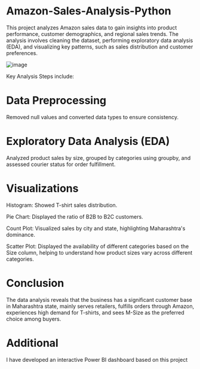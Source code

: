 # Amazon-Sales-Analysis-Python 
This project analyzes Amazon sales data to gain insights into product performance, customer demographics, and regional sales trends. The analysis involves cleaning the dataset, performing exploratory data analysis (EDA), and visualizing key patterns, such as sales distribution and customer preferences.


![image](https://github.com/user-attachments/assets/1fd90e91-d396-4bff-b807-35b1f68643c3)


Key Analysis Steps include:
 
# Data Preprocessing
Removed null values and converted data types to ensure consistency.

# Exploratory Data Analysis (EDA)

Analyzed product sales by size, grouped by categories using groupby, and assessed courier status for order fulfillment.

# Visualizations

Histogram: Showed T-shirt sales distribution.

Pie Chart: Displayed the ratio of B2B to B2C customers.

Count Plot: Visualized sales by city and state, highlighting Maharashtra's dominance.

Scatter Plot: Displayed the availability of different categories based on the Size column, helping to understand how product sizes vary across different categories.

# Conclusion
The data analysis reveals that the business has a significant customer base in Maharashtra state, mainly serves retailers, fulfills orders through Amazon, experiences high demand for T-shirts, and sees M-Size as the preferred choice among buyers.

# Additional
I have developed an interactive Power BI dashboard based on this project
